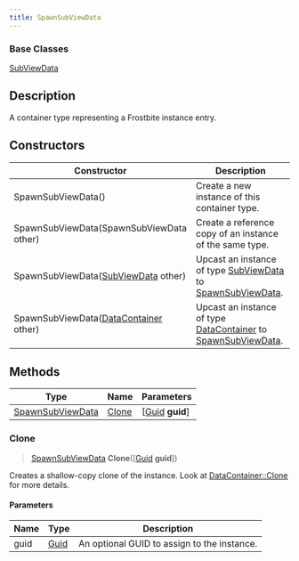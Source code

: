 ```yaml
---
title: SpawnSubViewData
---
```

### Base Classes

[SubViewData](/vext/ref/fb/subviewdata/)

## Description

A container type representing a Frostbite instance entry.

## Constructors

| Constructor                                                                 | Description                                                                                                             |
| --------------------------------------------------------------------------- | ----------------------------------------------------------------------------------------------------------------------- |
| SpawnSubViewData()                                                          | Create a new instance of this container type.                                                                           |
| SpawnSubViewData(SpawnSubViewData other)                                    | Create a reference copy of an instance of the same type.                                                                |
| SpawnSubViewData([SubViewData](/vext/ref/fb/subviewdata/) other)                          | Upcast an instance of type [SubViewData](/vext/ref/fb/subviewdata/) to [SpawnSubViewData](/vext/ref/fb/spawnsubviewdata/).                          |
| SpawnSubViewData([DataContainer](/vext/ref/shared/class/datacontainer) other) | Upcast an instance of type [DataContainer](/vext/ref/shared/class/datacontainer) to [SpawnSubViewData](/vext/ref/fb/spawnsubviewdata/). |

## Methods

| Type                                 | Name            | Parameters                                     |
| ------------------------------------ | --------------- | ---------------------------------------------- |
| [SpawnSubViewData](/vext/ref/fb/spawnsubviewdata/) | [Clone](#clone) | \[[Guid](/vext/ref/shared/class/guid) **guid**\] |

### Clone

> [SpawnSubViewData](/vext/ref/fb/spawnsubviewdata/) **Clone**(\[[Guid](/vext/ref/shared/class/guid) **guid**\])

Creates a shallow-copy clone of the instance. Look at [DataContainer::Clone](/vext/ref/shared/class/datacontainer#clone) for more details.

#### Parameters

| Name | Type         | Description                                 |
| ---- | ------------ | ------------------------------------------- |
| guid | [Guid](/vext/ref/shared/class/guid/) | An optional GUID to assign to the instance. |

